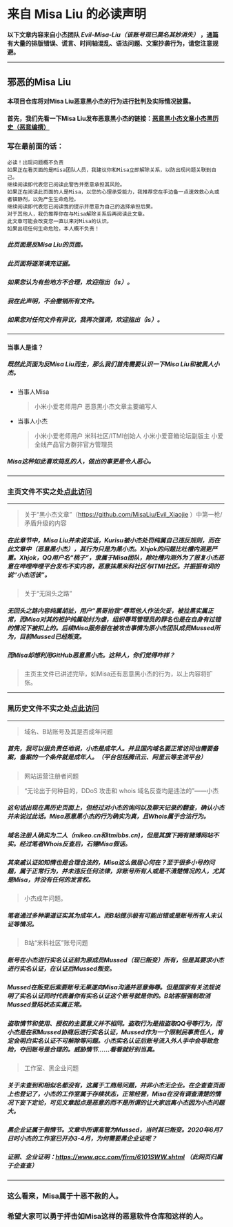 # 来自 Misa Liu 的必读声明

**以下文章内容来自小杰团队 *Evil-Misa-Liu（该账号现已莫名其妙消失）* ，通篇有大量的排版错误、谎言、时间轴混乱、语法问题、文案抄袭行为，请您注意规避。**

------

## 邪恶的Misa Liu
#### 本项目仓库将对Misa Liu恶意黑小杰的行为进行批判及实际情况披露。
#### 首先，我们先看一下Misa Liu发布恶意黑小杰的链接：<kbd>[恶意黑小杰文章](https://github.com/MisaLiu/Evil_Xiaojie)</kbd><kbd>[小杰黑历史（恶意编撰）](https://github.com/MisaLiu/Evil_Xiaojie/tree/master/Xiaojie_BlackHistory)</kbd>
### 写在最前面的话：
```
必读！出现问题概不负责
如果正在看页面的是Misa团队人员，我建议你和Misa立即解除关系，以防出现问题关联到自己。
继续阅读即代表您已阅读此警告并愿意承担其风险。
如果正在阅读此页面的人是Misa，以您的心理承受能力，我推荐您在手边备一点速效救心丸或者镇静剂，以免产生生命危险。
继续阅读即代表您已阅读我的提示并愿意为自己的选择承担后果。
对于其他人，我仍推荐你在与Misa解除关系后再阅读此文章。
此文章可能会改变您一直以来对Misa的认识。
如果出现任何生命危险，本人概不负责！
```
##### 此页面是反Misa Liu的页面。
##### 此页面将逐渐填充证据。
##### 如果您认为有些地方不合理，欢迎指出（is）。
##### 我在此声明，不会撤销所有文件。
##### 如果您对任何文件有异议，我再次强调，欢迎指出（is）。
***
#### 当事人是谁？
##### 既然此页面为反Misa Liu而生，那么我们首先需要认识一下Misa Liu和被黑人小杰。
* 当事人Misa
    > 小米小爱老师用户
    > 恶意黑小杰文章主要编写人
* 当事人小杰
    > 小米小爱老师用户
    > 米科社区/ITMI创始人
    > 小米小爱音箱论坛副版主
    > 小爱全线产品官方群非官方管理员
##### Misa这种如此喜欢捣乱的人，做出的事更是令人恶心。
***

### 主页文件不实之处<kbd>[点此访问](https://github.com/MisaLiu/Evil_Xiaojie)</kbd>
***
> 关于“黑小杰文章”（https://github.com/MisaLiu/Evil_Xiaojie ）中第一枪/矛盾升级的内容
##### 在此章节中，Misa Liu并未说实话，Kurisu被小杰处罚纯属自己违反规则，而在此文章中（恶意黑小杰），其行为只是为黑小杰。Xhjok的问题比吐槽内测更严重。Xhjok，QQ用户名“桃子”，隶属于Misa团队，除吐槽内测外为了报复小杰恶意在哔哩哔哩平台发布不实内容，恶意抹黑米科社区与ITMI社区。并振振有词的说“小杰活该”。
> 关于“无回头之路”
##### 无回头之路内容纯属胡扯，用户“黑哥抬我”辱骂他人作法欠妥，被拉黑实属正常，而Misa对其的袒护纯属助纣为虐，组织辱骂管理员的罪名也是在自身有过错的情况下被扣上的。后续Misa服务器在被攻击事情为原小杰团队成员Mussed所为，目前Mussed已经叛变。
##### 而Misa却想利用GitHub恶意黑小杰。这种人，你们觉得咋样？
> 主页主文件已讲述完毕，如Misa还有恶意黑小杰的行为，以上内容将扩张。
***
### 黑历史文件不实之处<kbd>[点此访问](https://github.com/MisaLiu/Evil_Xiaojie/tree/master/Xiaojie_BlackHistory)</kbd>
***
> 域名、B站账号及其是否成年问题
##### 首先，我可以很负责任地说，小杰是成年人。并且国内域名要正常访问也需要备案，备案的一个条件就是成年人。（平台包括腾讯云、阿里云等主流平台）
> 网站运营注册者问题

> “无论出于何种目的，DDoS 攻击和 whois 域名反查均是违法的”——小杰
##### 这句话出现在黑历史页面上，但经过对小杰的询问以及聊天记录的翻查，确认小杰并未说过此话。Misa恶意黑小杰的行为确实为真，且Whois属于合法行为。
##### 域名注册人确实为二人（mikeo.cn和itmibbs.cn)，但是其旗下拥有赌博网站不实。经过笔者Whois反查后，石锤Misa假话。
##### 其亲戚认证如知情也是合理合法的，Misa这么做居心何在？至于很多小号的问题，属于正常行为，并未违反任何法律，非账号所有人或是不清楚情况的人，尤其是Misa，并没有任何的发言权。
> 小杰成年问题。
##### 笔者通过多种渠道证实其为成年人。而B站提示极有可能出错或是账号所有人未认证等情况。
> B站“米科社区”账号问题
##### 账号在小杰进行实名认证前为原成员Mussed（现已叛变）所有，但是其要求小杰进行实名认证，在认证后Mussed叛变。
##### Mussed在叛变后索要账号无果遂向Misa沟通并恶意侮辱。但是国家有关法规说明了实名认证同时代表着你有实名认证这个账号就是你的。B站客服强制取消Mussed登陆状态实属正常。
##### 盗取情节和使用、授权的主要意义并不相同。盗取行为是指盗取QQ号等行为，而小杰是在和Mussed协商后进行实名认证，Mussed作为一个限制民事责任人，肯定会明白实名认证不可解除等问题。小杰实名认证后账号流入外人手中会导致危险，夺回账号是合理的。威胁情节……看看就好别当真。
> 工作室、黑企业问题
##### 关于未查到和相似名都没有，这属于工商局问题，并非小杰无企业。在企查查页面上也登记了，小杰的工作室属于存续状态，正常经营，Misa在没有调查清楚的情况下妄下定论，可见文章起点是恶意的而不是所谓的让大家远离小杰因为小杰问题大。
##### 黑企业证属于假情节。文章中所谓高管为Mussed，当时其已叛变。2020年6月7日时小杰的工作室已开办3-4月，为何需要黑企业证呢？
##### 证照、企业证明：https://www.qcc.com/firm/6101SWW.shtml （此网页归属于企查查）
***
### 这么看来，Misa属于十恶不赦的人。
### 希望大家可以勇于抨击如Misa这样的恶意软件仓库和这样的人。
